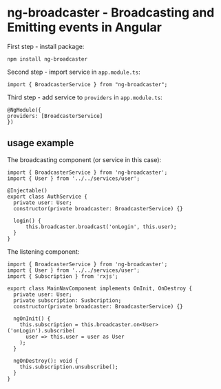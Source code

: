 # ng-broadcaster - Broadcasting and Emitting events in Angular

First step - install package:
```
npm install ng-broadcaster
```
Second step - import service in ```app.module.ts```:
```
import { BroadcasterService } from "ng-broadcaster";
```
Third step - add service to ```providers``` in  ```app.module.ts```:
```
@NgModule({
providers: [BroadcasterService]
})
```

## usage example


The broadcasting component (or service in this case):
```
import { BroadcasterService } from 'ng-broadcaster';
import { User } from '../../services/user';

@Injectable()
export class AuthService {
  private user: User;
  constructor(private broadcaster: BroadcasterService) {}

  login() {
      this.broadcaster.broadcast('onLogin', this.user);
  }
}
```
The listening component:
```
import { BroadcasterService } from 'ng-broadcaster';
import { User } from '../../services/user';
import { Subscription } from 'rxjs';

export class MainNavComponent implements OnInit, OnDestroy {
  private user: User;
  private subscription: Susbcription;
  constructor(private broadcaster: BroadcasterService) {}

  ngOnInit() {
    this.subscription = this.broadcaster.on<User>('onLogin').subscribe(
      user => this.user = user as User
    );
  }

  ngOnDestroy(): void {
    this.subscription.unsubscribe();
  }
}
```
